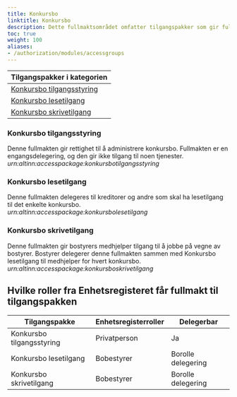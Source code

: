 ```yaml
---
title: Konkursbo
linktitle: Konkursbo
description: Dette fullmaktsområdet omfatter tilgangspakker som gir fullmakter til bosiden, med tjenester og ressurser som er aktuelle for bostyrer å benytte på vegne av debitor. Ved regelverksendringer eller innføring av nye digitale tjenester kan det bli endringer i tilganger som fullmaktene gir.
toc: true
weight: 100
aliases:
- /authorization/modules/accessgroups
---
```


|**Tilgangspakker i kategorien**|
|---|
|[Konkursbo tilgangsstyring](https://docs.altinn.studio/nb/authorization/what-do-you-get/accessgroups/accessgroups/konkursbo/#konkursbo-tilgangsstyring)|
|[Konkursbo lesetilgang](https://docs.altinn.studio/nb/authorization/what-do-you-get/accessgroups/accessgroups/konkursbo/#konkursbo-lesetilgang)|
|[Konkursbo skrivetilgang](https://docs.altinn.studio/nb/authorization/what-do-you-get/accessgroups/accessgroups/konkursbo/#konkursbo-skrivetilgang)|

### Konkursbo tilgangsstyring
Denne fullmakten gir rettighet til å administrere konkursbo. Fullmakten er en engangsdelegering, og den gir ikke tilgang til noen tjenester.  
*urn:altinn:accesspackage:konkursbotilgangsstyring*

### Konkursbo lesetilgang
Denne fullmakten delegeres til kreditorer og andre som skal ha lesetilgang til det enkelte konkursbo.  
*urn:altinn:accesspackage:konkursbolesetilgang*

### Konkursbo skrivetilgang
Denne fullmakten gir bostyrers medhjelper tilgang til å jobbe på vegne av bostyrer. Bostyrer delegerer denne fullmakten sammen med Konkursbo lesetilgang til medhjelper for hvert konkursbo.  
*urn:altinn:accesspackage:konkursboskrivetilgang*


## Hvilke roller fra Enhetsregisteret får fullmakt til tilgangspakken
|**Tilgangspakke**|**Enhetsregisterroller**|**Delegerbar**|
|---|---|---|
|Konkursbo tilgangsstyring|Privatperson|Ja|
|Konkursbo lesetilgang|Bobestyrer|Borolle delegering|
|Konkursbo skrivetilgang|Bobestyrer|Borolle delegering|
